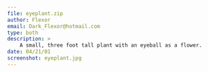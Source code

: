 ```yaml
---
file: eyeplant.zip
author: Flexor
email: Dark_Flexor@hotmail.com
type: both
description: >
    A small, three foot tall plant with an eyeball as a flower.
date: 04/21/01
screenshot: eyeplant.jpg
---
```


